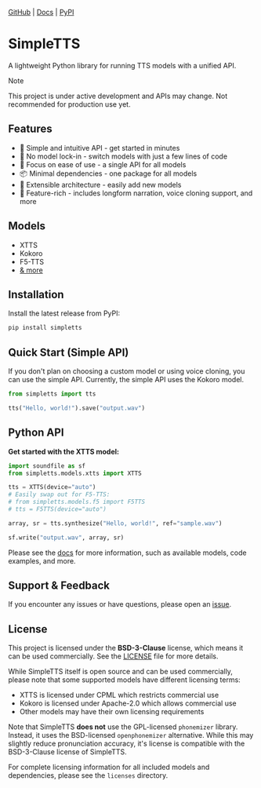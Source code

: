 [GitHub](https://github.com/fakerybakery/simpletts) | [Docs](https://fakerybakery.github.io/simpletts/) | [PyPI](https://pypi.org/project/simpletts/)

# SimpleTTS

A lightweight Python library for running TTS models with a unified API.

> [!NOTE]
> This project is under active development and APIs may change. Not recommended for production use yet.

## Features

- 🚀 Simple and intuitive API - get started in minutes
- 🔄 No model lock-in - switch models with just a few lines of code
- 🎯 Focus on ease of use - a single API for all models
- 📦 Minimal dependencies - one package for all models
- 🔌 Extensible architecture - easily add new models
- 💎 Feature-rich - includes longform narration, voice cloning support, and more

## Models

- XTTS
- Kokoro
- F5-TTS
- [& more](https://fakerybakery.github.io/simpletts/models/)

## Installation

Install the latest release from PyPI:

```bash
pip install simpletts
```

## Quick Start (Simple API)

If you don't plan on choosing a custom model or using voice cloning, you can use the simple API. Currently, the simple API uses the Kokoro model.

```python
from simpletts import tts

tts("Hello, world!").save("output.wav")
```

## Python API

**Get started with the XTTS model:**

```python
import soundfile as sf
from simpletts.models.xtts import XTTS

tts = XTTS(device="auto")
# Easily swap out for F5-TTS:
# from simpletts.models.f5 import F5TTS
# tts = F5TTS(device="auto")

array, sr = tts.synthesize("Hello, world!", ref="sample.wav")

sf.write("output.wav", array, sr)
```

Please see the [docs](https://fakerybakery.github.io/simpletts/) for more information, such as available models, code examples, and more.

## Support & Feedback

If you encounter any issues or have questions, please open an [issue](https://github.com/fakerybakery/simpletts/issues).

## License

This project is licensed under the **BSD-3-Clause** license, which means it can be used commercially. See the [LICENSE](LICENSE) file for more details.

While SimpleTTS itself is open source and can be used commercially, please note that some supported models have different licensing terms:

- XTTS is licensed under CPML which restricts commercial use
- Kokoro is licensed under Apache-2.0 which allows commercial use
- Other models may have their own licensing requirements

Note that SimpleTTS **does not** use the GPL-licensed `phonemizer` library. Instead, it uses the BSD-licensed `openphonemizer` alternative. While this may slightly reduce pronunciation accuracy, it's license is compatible with the BSD-3-Clause license of SimpleTTS.

For complete licensing information for all included models and dependencies, please see the `licenses` directory.
